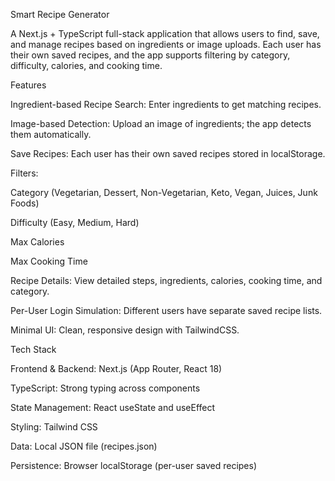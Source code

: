Smart Recipe Generator

A Next.js + TypeScript full-stack application that allows users to find, save, and manage recipes based on ingredients or image uploads. Each user has their own saved recipes, and the app supports filtering by category, difficulty, calories, and cooking time.

Features

Ingredient-based Recipe Search: Enter ingredients to get matching recipes.

Image-based Detection: Upload an image of ingredients; the app detects them automatically.

Save Recipes: Each user has their own saved recipes stored in localStorage.

Filters:

Category (Vegetarian, Dessert, Non-Vegetarian, Keto, Vegan, Juices, Junk Foods)

Difficulty (Easy, Medium, Hard)

Max Calories

Max Cooking Time

Recipe Details: View detailed steps, ingredients, calories, cooking time, and category.

Per-User Login Simulation: Different users have separate saved recipe lists.

Minimal UI: Clean, responsive design with TailwindCSS.

Tech Stack

Frontend & Backend: Next.js (App Router, React 18)

TypeScript: Strong typing across components

State Management: React useState and useEffect

Styling: Tailwind CSS

Data: Local JSON file (recipes.json)

Persistence: Browser localStorage (per-user saved recipes)